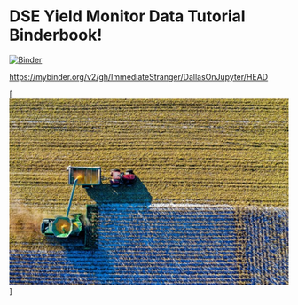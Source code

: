 # DSE Yield Monitor Data Tutorial Binderbook!
[![Binder](https://mybinder.org/badge_logo.svg)](https://mybinder.org/v2/gh/ImmediateStranger/DallasOnJupyter/HEAD)

https://mybinder.org/v2/gh/ImmediateStranger/DallasOnJupyter/HEAD



[![alt text](https://github.com/advancedag/dse-yield-tutorial/blob/main/img/pexels-tom-fisk-555px.jpg)]
